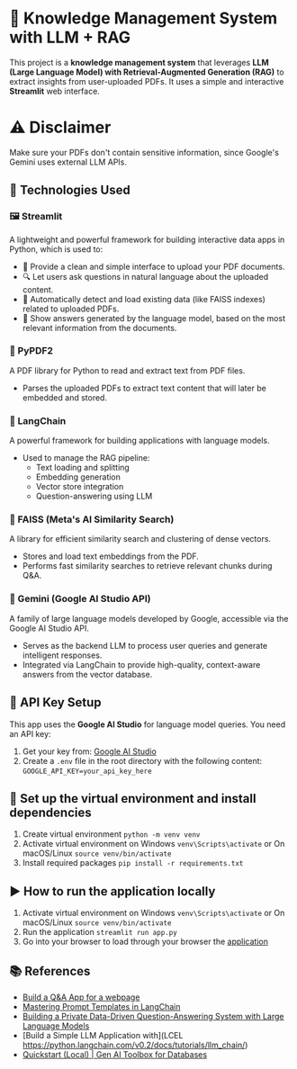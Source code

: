 # 🧠 Knowledge Management System with LLM + RAG

This project is a **knowledge management system** that leverages **LLM (Large Language Model) with Retrieval-Augmented Generation (RAG)** to extract insights from user-uploaded PDFs. It uses a simple and interactive **Streamlit** web interface.

# ⚠️ Disclaimer

Make sure your PDFs don't contain sensitive information, since Google's Gemini uses external LLM APIs.

## 🔧 Technologies Used

### 🖼️ Streamlit
A lightweight and powerful framework for building interactive data apps in Python, which is used to:

- 📂 Provide a clean and simple interface to upload your PDF documents.
- 🔍 Let users ask questions in natural language about the uploaded content.
- 💾 Automatically detect and load existing data (like FAISS indexes) related to uploaded PDFs.
- 🧠 Show answers generated by the language model, based on the most relevant information from the documents.

### 📄 PyPDF2
A PDF library for Python to read and extract text from PDF files.

- Parses the uploaded PDFs to extract text content that will later be embedded and stored.

### 🧠 LangChain
A powerful framework for building applications with language models.

- Used to manage the RAG pipeline:
  - Text loading and splitting
  - Embedding generation
  - Vector store integration
  - Question-answering using LLM

### 🧬 FAISS (Meta's AI Similarity Search)
A library for efficient similarity search and clustering of dense vectors.

- Stores and load text embeddings from the PDF.
- Performs fast similarity searches to retrieve relevant chunks during Q&A.

### 🌟 Gemini (Google AI Studio API)  
A family of large language models developed by Google, accessible via the Google AI Studio API.

- Serves as the backend LLM to process user queries and generate intelligent responses.
- Integrated via LangChain to provide high-quality, context-aware answers from the vector database.

## 🔐 API Key Setup

This app uses the **Google AI Studio** for language model queries. You need an API key:

1. Get your key from: [Google AI Studio](https://aistudio.google.com/apikey)
2. Create a `.env` file in the root directory with the following content: `GOOGLE_API_KEY=your_api_key_here`

## 🧰 Set up the virtual environment and install dependencies

1. Create virtual environment `python -m venv venv`
2. Activate virtual environment on Windows `venv\Scripts\activate` or On macOS/Linux `source venv/bin/activate`
3. Install required packages `pip install -r requirements.txt`

## ▶️ How to run the application locally
1. Activate virtual environment on Windows `venv\Scripts\activate` or On macOS/Linux `source venv/bin/activate`
2. Run the application `streamlit run app.py`
3. Go into your browser to load through your browser the [application](http://localhost:8501/)

## 📚 References
- [Build a Q&A App for a webpage](https://swethag04.medium.com/build-a-q-a-app-for-a-webpage-431b7b8220e6)
- [Mastering Prompt Templates in LangChain](https://medium.com/@abdullah.iu.cse/mastering-prompt-templates-in-langchain-3f48fa92327f)
- [Building a Private Data-Driven Question-Answering System with Large Language Models](https://medium.com/@nbasatish/building-a-private-data-driven-question-answering-system-with-large-language-models-a0b4d4c2385c)
- [Build a Simple LLM Application with](LCEL https://python.langchain.com/v0.2/docs/tutorials/llm_chain/)
- [Quickstart (Local) | Gen AI Toolbox for Databases](https://googleapis.github.io/genai-toolbox/getting-started/local_quickstart/)
